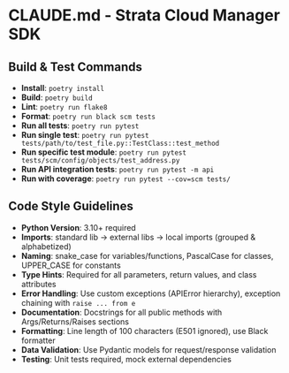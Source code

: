 # CLAUDE.md - Strata Cloud Manager SDK

## Build & Test Commands
- **Install**: `poetry install`
- **Build**: `poetry build`
- **Lint**: `poetry run flake8`
- **Format**: `poetry run black scm tests`
- **Run all tests**: `poetry run pytest`
- **Run single test**: `poetry run pytest tests/path/to/test_file.py::TestClass::test_method`
- **Run specific test module**: `poetry run pytest tests/scm/config/objects/test_address.py`
- **Run API integration tests**: `poetry run pytest -m api`
- **Run with coverage**: `poetry run pytest --cov=scm tests/`

## Code Style Guidelines
- **Python Version**: 3.10+ required
- **Imports**: standard lib → external libs → local imports (grouped & alphabetized)
- **Naming**: snake_case for variables/functions, PascalCase for classes, UPPER_CASE for constants
- **Type Hints**: Required for all parameters, return values, and class attributes
- **Error Handling**: Use custom exceptions (APIError hierarchy), exception chaining with `raise ... from e`
- **Documentation**: Docstrings for all public methods with Args/Returns/Raises sections
- **Formatting**: Line length of 100 characters (E501 ignored), use Black formatter
- **Data Validation**: Use Pydantic models for request/response validation
- **Testing**: Unit tests required, mock external dependencies